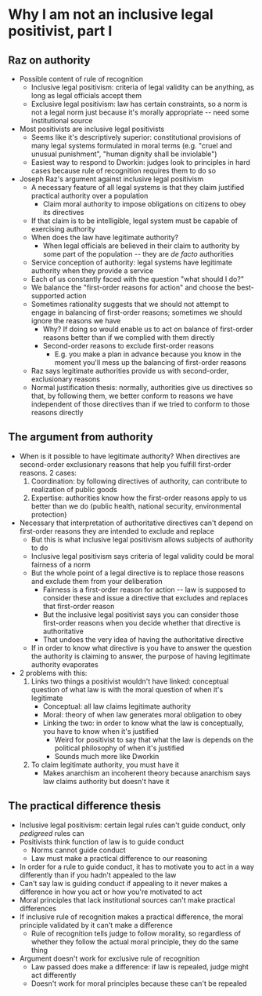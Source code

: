 # Why I am not an inclusive legal positivist, part I

## Raz on authority

- Possible content of rule of recognition
	- Inclusive legal positivism: criteria of legal validity can be anything, as long as legal officials accept them
	- Exclusive legal positivism: law has certain constraints, so a norm is not a legal norm just because it's morally appropriate -- need some institutional source
- Most positivists are inclusive legal positivists
	- Seems like it's descriptively superior: constitutional provisions of many legal systems formulated in moral terms (e.g. "cruel and unusual punishment", "human dignity shall be inviolable")
	- Easiest way to respond to Dworkin: judges look to principles in hard cases because rule of recognition requires them to do so
- Joseph Raz's argument against inclusive legal positivism
	- A necessary feature of all legal systems is that they claim justified practical authority over a population
		- Claim moral authority to impose obligations on citizens to obey its directives
	- If that claim is to be intelligible, legal system must be capable of exercising authority
	- When does the law have legitimate authority?
		- When legal officials are believed in their claim to authority by some part of the population -- they are *de facto* authorities
	- Service conception of authority: legal systems have legitimate authority when they provide a service
	- Each of us constantly faced with the question "what should I do?"
	- We balance the "first-order reasons for action" and choose the best-supported action
	- Sometimes rationality suggests that we should not attempt to engage in balancing of first-order reasons; sometimes we should ignore the reasons we have
		- Why? If doing so would enable us to act on balance of first-order reasons better than if we complied with them directly
		- Second-order reasons to exclude first-order reasons
			- E.g. you make a plan in advance because you know in the moment you'll mess up the balancing of first-order reasons
	- Raz says legitimate authorities provide us with second-order, exclusionary reasons
	- Normal justification thesis: normally, authorities give us directives so that, by following them, we better conform to reasons we have independent of those directives than if we tried to conform to those reasons directly

## The argument from authority

- When is it possible to have legitimate authority? When directives are second-order exclusionary reasons that help you fulfill first-order reasons. 2 cases:
	1. Coordination: by following directives of authority, can contribute to realization of public goods
	2. Expertise: authorities know how the first-order reasons apply to us better than we do (public health, national security, environmental protection)
- Necessary that interpretation of authoritative directives can't depend on first-order reasons they are intended to exclude and replace
	- But this is what inclusive legal positivism allows subjects of authority to do
	- Inclusive legal positivism says criteria of legal validity could be moral fairness of a norm
	- But the whole point of a legal directive is to replace those reasons and exclude them from your deliberation
		- Fairness is a first-order reason for action -- law is supposed to consider these and issue a directive that excludes and replaces that first-order reason
		- But the inclusive legal positivist says you can consider those first-order reasons when you decide whether that directive is authoritative
		- That undoes the very idea of having the authoritative directive
	- If in order to know what directive is you have to answer the question the authority is claiming to answer, the purpose of having legitimate authority evaporates
- 2 problems with this:
	1. Links two things a positivist wouldn't have linked: conceptual question of what law is with the moral question of when it's legitimate
		- Conceptual: all law claims legitimate authority
		- Moral: theory of when law generates moral obligation to obey
		- Linking the two: in order to know what the law is conceptually, you have to know when it's justified
			- Weird for positivist to say that what the law is depends on the political philosophy of when it's justified
			- Sounds much more like Dworkin
	2. To claim legitimate authority, you must have it
		- Makes anarchism an incoherent theory because anarchism says law claims authority but doesn't have it

## The practical difference thesis

- Inclusive legal positivism: certain legal rules can't guide conduct, only *pedigreed* rules can
- Positivists think function of law is to guide conduct
	- Norms cannot guide conduct
	- Law must make a practical difference to our reasoning
- In order for a rule to guide conduct, it has to motivate you to act in a way differently than if you hadn't appealed to the law
- Can't say law is guiding conduct if appealing to it never makes a difference in how you act or how you're motivated to act
- Moral principles that lack institutional sources can't make practical differences
- If inclusive rule of recognition makes a practical difference, the moral principle validated by it can't make a difference
	- Rule of recognition tells judge to follow morality, so regardless of whether they follow the actual moral principle, they do the same thing
- Argument doesn't work for exclusive rule of recognition
	- Law passed does make a difference: if law is repealed, judge might act differently
	- Doesn't work for moral principles because these can't be repealed
